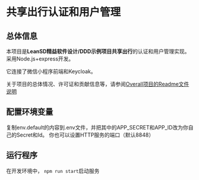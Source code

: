 # 共享出行认证和用户管理

## 总体信息

本项目是**LeanSD精益软件设计/DDD示例项目共享出行**的认证和用户管理实现。采用Node.js+express开发。

它连接了微信小程序前端和Keycloak。

关于项目的总体情况、许可证和贡献信息等，请参阅[Overall项目的Readme文件说明](https://gitee.com/leansd/overall/blob/main/README.md)


## 配置环境变量

复制env.default的内容到.env文件，并把其中的APP_SECRET和APP_ID改为你自己的Secret和Id。
你也可以设置HTTP服务的端口（默认8848）


## 运行程序

在开发环境中， `npm run start`启动服务


